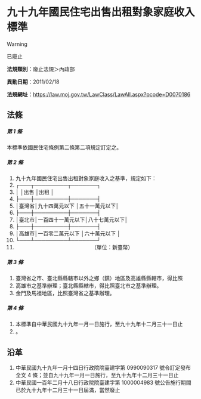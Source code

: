 # 九十九年國民住宅出售出租對象家庭收入標準


> [!WARNING]
> 已廢止


**法規類別**：廢止法規＞內政部

**異動日期**：2011/02/18  

**法規網址**：https://law.moj.gov.tw/LawClass/LawAll.aspx?pcode=D0070186



## 法條
##### 第 1 條
本標準依國民住宅條例第二條第二項規定訂定之。

##### 第 2 條
1. 九十九年國民住宅出售出租對象家庭收入之基準，規定如下︰
1. ┌───┬─────────┬───────┐
1. │      │出售              │出租          │
1. ├───┼─────────┼───────┤
1. │臺灣省│九十四萬元以下    │五十一萬元以下│
1. ├───┼─────────┼───────┤
1. │臺北市│一百四十一萬元以下│八十七萬元以下│
1. ├───┼─────────┼───────┤
1. │高雄市│一百零二萬元以下  │六十萬元以下  │
1. └───┴─────────┴───────┘
1. 　　　　　　　　　　　　　　　（單位：新臺幣）

##### 第 3 條
1. 臺灣省之市、臺北縣縣轄市以外之鄉（鎮）地區及高雄縣縣轄市，得比照
1. 高雄市之基準辦理；臺北縣縣轄市，得比照臺北市之基準辦理。
1. 金門及馬祖地區，比照臺灣省之基準辦理。

##### 第 4 條
1. 本標準自中華民國九十九年一月一日施行，至九十九年十二月三十一日止
1. 。

## 沿革
1. 中華民國九十九年一月十四日行政院院臺建字第 0990090317 號令訂定發布全文 4  條；並自九十九年一月一日施行，至九十九年十二月三十一日止
1. 中華民國一百年二月十八日行政院院臺建字第 1000004983 號公告施行期間已於九十九年十二月三十一日屆滿，當然廢止
